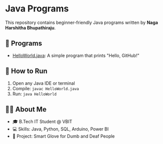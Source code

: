 # Java Programs

This repository contains beginner-friendly Java programs written by **Naga Harshitha Bhupathiraju**.

## 📂 Programs
- [HelloWorld.java](HelloWorld.java): A simple program that prints "Hello, GitHub!"

## 🚀 How to Run
1. Open any Java IDE or terminal
2. Compile: `javac HelloWorld.java`
3. Run: `java HelloWorld`

## 👩‍💻 About Me
- 🎓 B.Tech IT Student @ VBIT
- 💻 Skills: Java, Python, SQL, Arduino, Power BI
- 🔬 Project: Smart Glove for Dumb and Deaf People
